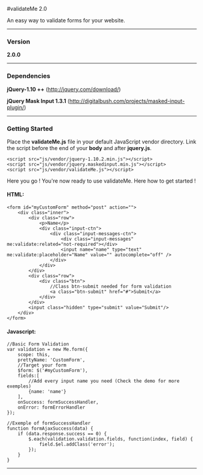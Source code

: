 #validateMe 2.0 

An easy way to validate forms for your website. 

---

### Version

**2.0.0**

---

### Dependencies

**jQuery-1.10 ++** (http://jquery.com/download/)

**jQuery Mask Input 1.3.1** (http://digitalbush.com/projects/masked-input-plugin/)

---

### Getting Started

Place the **validateMe.js** file in your default JavaScript vendor directory. Link the script before the end of your **body** and after **jquery.js**.

```
<script src="js/vendor/jquery-1.10.2.min.js"></script>
<script src="js/vendor/jquery.maskedinput.min.js"></script>
<script src="js/vendor/validateMe.js"></script>
```
Here you go ! You're now ready to use validateMe. Here how to get started !

#### HTML:
~~~
<form id="myCustomForm" method="post" action="">
	<div class="inner">
		<div class="row">
			<p>Name</p>
			<div class="input-ctn">
				<div class="input-messages-ctn">
					<div class="input-messages" me:validate:related="not-required"></div>
					<input name="name" type="text" me:validate:placeholder="Name" value="" autocomplete="off" />
				</div>
			</div>
		</div>
		<div class="row">
			<div class="btn">
			    //Class btn-submit needed for form validation
				<a class="btn-submit" href="#">Submit</a>
			</div>
		</div>
		<input class="hidden" type="submit" value="Submit"/>
	</div>
</form>
~~~

#### Javascript:

```
//Basic Form Validation
var validation = new Me.form({
    scope: this,
    prettyName: 'CustomForm',
    //Target your form
    $form: $('#myCustomForm'),
    fields:[
        //Add every input name you need (Check the demo for more exemples)
        {name: 'name'}
    ],
    onSuccess: formSuccessHandler,
    onError: formErrorHandler
});

//Exemple of formSuccessHandler
function formAjaxSuccess(data) {
    if (data.response.success == 0) {
        $.each(validation.validation.fields, function(index, field) {
            field.$el.addClass('error');
        });
    }
}

```

---

